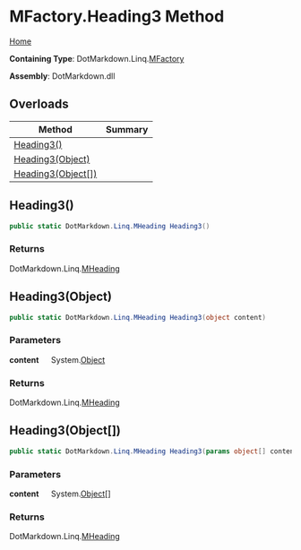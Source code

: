 # MFactory\.Heading3 Method

[Home](../../../../README.md)

**Containing Type**: DotMarkdown\.Linq\.[MFactory](../README.md)

**Assembly**: DotMarkdown\.dll

## Overloads

| Method | Summary |
| ------ | ------- |
| [Heading3()](#DotMarkdown_Linq_MFactory_Heading3) | |
| [Heading3(Object)](#DotMarkdown_Linq_MFactory_Heading3_System_Object_) | |
| [Heading3(Object\[\])](#DotMarkdown_Linq_MFactory_Heading3_System_Object___) | |

## Heading3\(\) <a name="DotMarkdown_Linq_MFactory_Heading3"></a>

```csharp
public static DotMarkdown.Linq.MHeading Heading3()
```

### Returns

DotMarkdown\.Linq\.[MHeading](../../MHeading/README.md)

## Heading3\(Object\) <a name="DotMarkdown_Linq_MFactory_Heading3_System_Object_"></a>

```csharp
public static DotMarkdown.Linq.MHeading Heading3(object content)
```

### Parameters

**content** &emsp; System\.[Object](https://docs.microsoft.com/en-us/dotnet/api/system.object)

### Returns

DotMarkdown\.Linq\.[MHeading](../../MHeading/README.md)

## Heading3\(Object\[\]\) <a name="DotMarkdown_Linq_MFactory_Heading3_System_Object___"></a>

```csharp
public static DotMarkdown.Linq.MHeading Heading3(params object[] content)
```

### Parameters

**content** &emsp; System\.[Object](https://docs.microsoft.com/en-us/dotnet/api/system.object)\[\]

### Returns

DotMarkdown\.Linq\.[MHeading](../../MHeading/README.md)

